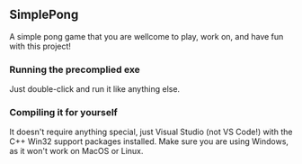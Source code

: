 ## SimplePong

A simple pong game that you are wellcome to play, work on, and have fun with this project!

### Running the precomplied exe

Just double-click and run it like anything else.

### Compiling it for yourself

It doesn't require anything special, just Visual Studio (not VS Code!) with the C++ Win32 support packages installed.
Make sure you are using Windows, as it won't work on MacOS or Linux.

